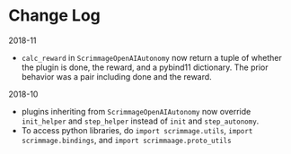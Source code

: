 Change Log
==========

2018-11
* ``calc_reward`` in ``ScrimmageOpenAIAutonomy`` now return a tuple of whether
  the plugin is done, the reward, and a pybind11 dictionary. The prior behavior
  was a pair including done and the reward.

2018-10

* plugins inheriting from ``ScrimmageOpenAIAutonomy`` now override ``init_helper``
  and ``step_helper`` instead of ``init`` and ``step_autonomy``.
* To access python libraries, do ``import scrimmage.utils``, ``import
  scrimmage.bindings``, and ``import scrimmaage.proto_utils``

